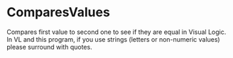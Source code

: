 # ComparesValues
Compares first value to second one to see if they are equal in Visual Logic.
In VL and this program, if you use strings (letters or non-numeric values) please surround with quotes.
